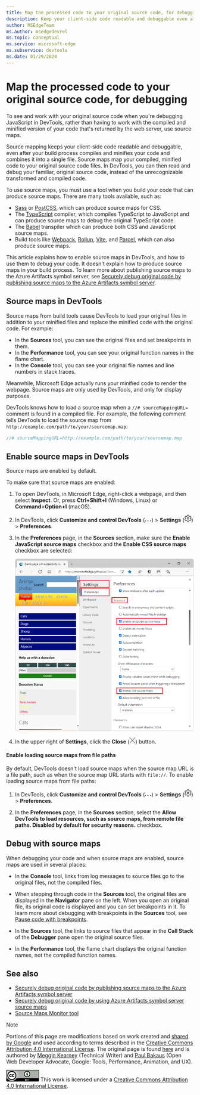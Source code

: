 ```yaml
---
title: Map the processed code to your original source code, for debugging
description: Keep your client-side code readable and debuggable even after you combine, minify, or compile it.
author: MSEdgeTeam
ms.author: msedgedevrel
ms.topic: conceptual
ms.service: microsoft-edge
ms.subservice: devtools
ms.date: 01/29/2024
---
```

<!-- Copyright Meggin Kearney and Paul Bakaus

   Licensed under the Apache License, Version 2.0 (the "License");
   you may not use this file except in compliance with the License.
   You may obtain a copy of the License at

       https://www.apache.org/licenses/LICENSE-2.0

   Unless required by applicable law or agreed to in writing, software
   distributed under the License is distributed on an "AS IS" BASIS,
   WITHOUT WARRANTIES OR CONDITIONS OF ANY KIND, either express or implied.
   See the License for the specific language governing permissions and
   limitations under the License.  -->
# Map the processed code to your original source code, for debugging

To see and work with your original source code when you're debugging JavaScript in DevTools, rather than having to work with the compiled and minified version of your code that's returned by the web server, use source maps.

Source mapping keeps your client-side code readable and debuggable, even after your build process compiles and minifies your code and combines it into a single file.  Source maps map your compiled, minified code to your original source code files.  In DevTools, you can then read and debug your familiar, original source code, instead of the unrecognizable transformed and compiled code.

To use source maps, you must use a tool when you build your code that can produce source maps. There are many tools available, such as:

* [Sass](https://sass-lang.com/) or [PostCSS](https://postcss.org/), which can produce source maps for CSS.
* The [TypeScript](https://www.typescriptlang.org/) compiler, which compiles TypeScript to JavaScript and can produce source maps to debug the original TypeScript code.
* The [Babel](https://babeljs.io/) transpiler which can produce both CSS and JavaScript source maps.
* Build tools like [Webpack](https://webpack.js.org/), [Rollup](https://rollupjs.org/), [Vite](https://vitejs.dev/), and [Parcel](https://parceljs.org/), which can also produce source maps.

This article explains how to enable source maps in DevTools, and how to use them to debug your code. It doesn't explain how to produce source maps in your build process. To learn more about publishing source maps to the Azure Artifacts symbol server, see [Securely debug original code by publishing source maps to the Azure Artifacts symbol server](./publish-source-maps-to-azure.md).


<!-- ====================================================================== -->
## Source maps in DevTools

Source maps from build tools cause DevTools to load your original files in addition to your minified files and replace the minified code with the original code. For example:

* In the **Sources** tool, you can see the original files and set breakpoints in them.
* In the **Performance** tool, you can see your original function names in the flame chart.
* In the **Console** tool, you can see your original file names and line numbers in stack traces.

Meanwhile, Microsoft Edge actually runs your minified code to render the webpage. Source maps are only used by DevTools, and only for display purposes.

DevTools knows how to load a source map when a `//# sourceMappingURL=` comment is found in a compiled file. For example, the following comment tells DevTools to load the source map from `http://example.com/path/to/your/sourcemap.map`:

```javascript
//# sourceMappingURL=http://example.com/path/to/your/sourcemap.map
```


<!-- ====================================================================== -->
## Enable source maps in DevTools

Source maps are enabled by default.

To make sure that source maps are enabled:

1. To open DevTools, in Microsoft Edge, right-click a webpage, and then select **Inspect**.  Or, press **Ctrl+Shift+I** (Windows, Linux) or **Command+Option+I** (macOS).

1. In DevTools, click **Customize and control DevTools** (![The Customize and control DevTools icon](./source-maps-images/customize-and-control-devtools-icon.png)) > **Settings** (![Settings icon](./source-maps-images/settings-gear-icon-light-theme.png)) > **Preferences**.

1. In the **Preferences** page, in the **Sources** section, make sure the **Enable JavaScript source maps** checkbox and the **Enable CSS source maps** checkbox are selected:

   ![The Preferences page's Sources section with the 'Enable source maps' checkboxes selected](./source-maps-images/javascript-settings-preferences-sources-enable-javascript-source-maps.png)

1. In the upper right of **Settings**, click the **Close** (![The close icon](./source-maps-images/close-icon.png)) button.


<!-- ------------------------------ -->
#### Enable loading source maps from file paths

By default, DevTools doesn't load source maps when the source map URL is a file path, such as when the source map URL starts with `file://`. To enable loading source maps from file paths:

1. In DevTools, click **Customize and control DevTools** (![The Customize and control DevTools icon](./source-maps-images/customize-and-control-devtools-icon.png)) > **Settings** (![Settings icon](./source-maps-images/settings-gear-icon-light-theme.png)) > **Preferences**.

1. In the **Preferences** page, in the **Sources** section, select the **Allow DevTools to load resources, such as source maps, from remote file paths. Disabled by default for security reasons.** checkbox.


<!-- ====================================================================== -->
## Debug with source maps

When debugging your code and when source maps are enabled, source maps are used in several places:

*  In the **Console** tool, links from log messages to source files go to the original files, not the compiled files.

*  When stepping through code in the **Sources** tool, the original files are displayed in the **Navigator** pane on the left. When you open an original file, its original code is displayed and you can set breakpoints in it. To learn more about debugging with breakpoints in the **Sources** tool, see [Pause code with breakpoints](./breakpoints.md).

*  In the **Sources** tool, the links to source files that appear in the **Call Stack** of the **Debugger** pane open the original source files.

*  In the **Performance** tool, the flame chart displays the original function names, not the compiled function names.


<!-- ====================================================================== -->
## See also

* [Securely debug original code by publishing source maps to the Azure Artifacts symbol server](publish-source-maps-to-azure.md)
* [Securely debug original code by using Azure Artifacts symbol server source maps](consume-source-maps-from-azure.md)
* [Source Maps Monitor tool](../source-maps-monitor/source-maps-monitor-tool.md)


<!-- ====================================================================== -->
> [!NOTE]
> Portions of this page are modifications based on work created and [shared by Google](https://developers.google.com/terms/site-policies) and used according to terms described in the [Creative Commons Attribution 4.0 International License](https://creativecommons.org/licenses/by/4.0).
> The original page is found [here](https://developer.chrome.com/docs/devtools/javascript/source-maps/) and is authored by [Meggin Kearney](https://developers.google.com/web/resources/contributors#meggin-kearney) (Technical Writer) and [Paul Bakaus](https://developers.google.com/web/resources/contributors#paul-bakaus) (Open Web Developer Advocate, Google: Tools, Performance, Animation, and UX).

[![Creative Commons License](../../media/cc-logo/88x31.png)](https://creativecommons.org/licenses/by/4.0)
This work is licensed under a [Creative Commons Attribution 4.0 International License](https://creativecommons.org/licenses/by/4.0).

